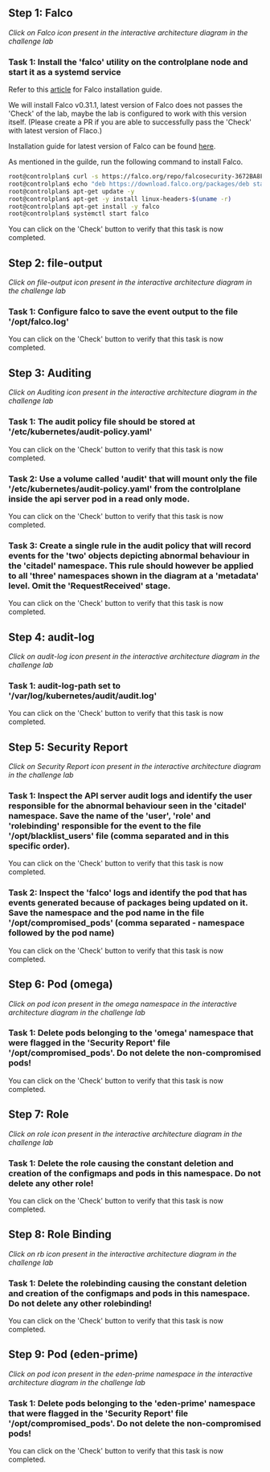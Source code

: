 ## Step 1: Falco

*Click on Falco icon present in the interactive architecture diagram in the challenge lab*

### Task 1: Install the 'falco' utility on the controlplane node and start it as a systemd service

Refer to this [article](https://v0-31.falco.org/docs/getting-started/installation/ "Falco installation") for Falco installation guide.

We will install Falco v0.31.1, latest version of Falco does not passes the 'Check' of the lab, maybe the lab is configured to work with this version itself. (Please create a PR if you are able to successfully pass the 'Check' with latest version of Flaco.)

Installation guide for latest version of Falco can be found [here](https://falco.org/docs/getting-started/try-falco/try-falco-on-ubuntu/ "Falco installation").

As mentioned in the guilde, run the following command to install Falco.

```bash
root@controlplan$ curl -s https://falco.org/repo/falcosecurity-3672BA8F.asc | apt-key add -
root@controlplan$ echo "deb https://download.falco.org/packages/deb stable main" | tee -a /etc/apt/sources.list.d/falcosecurity.list
root@controlplan$ apt-get update -y
root@controlplan$ apt-get -y install linux-headers-$(uname -r)
root@controlplan$ apt-get install -y falco
root@controlplan$ systemctl start falco
```

You can click on the 'Check' button to verify that this task is now completed.

## Step 2: file-output

*Click on file-output icon present in the interactive architecture diagram in the challenge lab*

### Task 1: Configure falco to save the event output to the file '/opt/falco.log'

You can click on the 'Check' button to verify that this task is now completed.

## Step 3: Auditing

*Click on Auditing icon present in the interactive architecture diagram in the challenge lab*

### Task 1: The audit policy file should be stored at '/etc/kubernetes/audit-policy.yaml'

You can click on the 'Check' button to verify that this task is now completed.

### Task 2: Use a volume called 'audit' that will mount only the file '/etc/kubernetes/audit-policy.yaml' from the controlplane inside the api server pod in a read only mode.

You can click on the 'Check' button to verify that this task is now completed.

### Task 3: Create a single rule in the audit policy that will record events for the 'two' objects depicting abnormal behaviour in the 'citadel' namespace. This rule should however be applied to all 'three' namespaces shown in the diagram at a 'metadata' level. Omit the 'RequestReceived' stage.

You can click on the 'Check' button to verify that this task is now completed.

## Step 4: audit-log

*Click on audit-log icon present in the interactive architecture diagram in the challenge lab*

### Task 1: audit-log-path set to '/var/log/kubernetes/audit/audit.log'

You can click on the 'Check' button to verify that this task is now completed.

## Step 5: Security Report

*Click on Security Report icon present in the interactive architecture diagram in the challenge lab*

### Task 1: Inspect the API server audit logs and identify the user responsible for the abnormal behaviour seen in the 'citadel' namespace. Save the name of the 'user', 'role' and 'rolebinding' responsible for the event to the file '/opt/blacklist_users' file (comma separated and in this specific order).

You can click on the 'Check' button to verify that this task is now completed.

### Task 2: Inspect the 'falco' logs and identify the pod that has events generated because of packages being updated on it. Save the namespace and the pod name in the file '/opt/compromised_pods' (comma separated - namespace followed by the pod name)

You can click on the 'Check' button to verify that this task is now completed.

## Step 6: Pod (omega)

*Click on pod icon present in the omega namespace in the interactive architecture diagram in the challenge lab*

### Task 1: Delete pods belonging to the 'omega' namespace that were flagged in the 'Security Report' file '/opt/compromised_pods'. Do not delete the non-compromised pods!

You can click on the 'Check' button to verify that this task is now completed.

## Step 7: Role 

*Click on role icon present in the interactive architecture diagram in the challenge lab*

### Task 1: Delete the role causing the constant deletion and creation of the configmaps and pods in this namespace. Do not delete any other role!

You can click on the 'Check' button to verify that this task is now completed.

## Step 8: Role Binding 

*Click on rb icon present in the interactive architecture diagram in the challenge lab*

### Task 1: Delete the rolebinding causing the constant deletion and creation of the configmaps and pods in this namespace. Do not delete any other rolebinding!

You can click on the 'Check' button to verify that this task is now completed.

## Step 9: Pod (eden-prime) 

*Click on pod icon present in the eden-prime namespace in the interactive architecture diagram in the challenge lab*

### Task 1: Delete pods belonging to the 'eden-prime' namespace that were flagged in the 'Security Report' file '/opt/compromised_pods'. Do not delete the non-compromised pods!

You can click on the 'Check' button to verify that this task is now completed.